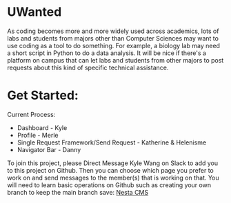 # UWanted

As coding becomes more and more widely used across academics, lots of labs and students from majors other than Computer Sciences may want to use coding as a tool to do something. For example, a biology lab may need a short script in Python to do a data analysis. It will be nice if there's a platform on campus that can let labs and students from other majors to post requests about this kind of specific technical assistance. 


# Get Started:

Current Process:
* Dashboard - Kyle
* Profile - Merle
* Single Request Framework/Send Request - Katherine & Helenisme
* Navigator Bar - Danny

To join this project, please Direct Message Kyle Wang on Slack to add you to this project on Github. Then you can choose which page you prefer to work on and send messages to the member(s) that is working on that. You will need to learn basic operations on Github such as creating your own branch to keep the main branch save:
[Nesta CMS](https://github.com/Code4Good-UWMadison/UWanted/blob/dev-merle/tutorials/pull%26merge.mda "This is a quick tutorial about branching by Merle")
